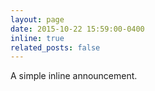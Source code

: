 ```yaml
---
layout: page
date: 2015-10-22 15:59:00-0400
inline: true
related_posts: false
---
```


A simple inline announcement.
